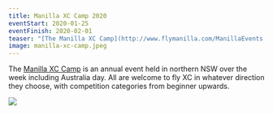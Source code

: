 ```yaml
---
title: Manilla XC Camp 2020
eventStart: 2020-01-25
eventFinish: 2020-02-01
teaser: "[The Manilla XC Camp](http://www.flymanilla.com/ManillaEvents,AccomInfo/ManillaXCCamp2020-ParaglidingXCeveryday!/tabid/346/Default.aspx) is an annual event held in northern NSW over the week including Australia day. All are welcome to fly XC in whatever direction they choose, with competition categories from beginner upwards."
image: manilla-xc-camp.jpeg
---
```

The [Manilla XC Camp] is an annual event held in northern NSW over the week including Australia day. All are welcome to fly XC in whatever direction they choose, with competition categories from beginner upwards.

![](/images/manilla-xc-camp.jpeg)

[Manilla XC Camp]: http://www.flymanilla.com/ManillaEvents,AccomInfo/ManillaXCCamp2020-ParaglidingXCeveryday!/tabid/346/Default.aspx
